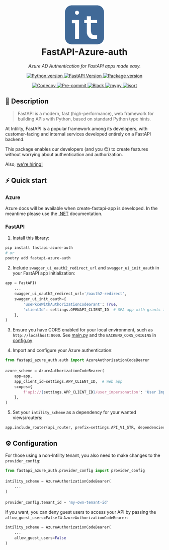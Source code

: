<h1 align="center">
  <img src=".github/images/intility.png" width="124px"/><br/>
  FastAPI-Azure-auth
</h1>

<p align="center">
    <em>Azure AD Authentication for FastAPI apps made easy.</em>
</p>
<p align="center">
    <a href="https://python.org">
        <img src="https://img.shields.io/badge/python-v3.9+-blue.svg?logo=python&logoColor=white&label=python" alt="Python version">
    </a>
    <a href="https://fastapi.tiangolo.com/">
        <img src="https://img.shields.io/badge/FastAPI-0.68.0+%20-blue.svg?logo=fastapi&logoColor=white&label=fastapi" alt="FastAPI Version">
    </a>
    <a href="https://pypi.org/pypi/fastapi-azure-auth">
        <img src="https://img.shields.io/pypi/v/fastapi-azure-auth.svg?logo=pypi&logoColor=white&label=pypi" alt="Package version">
    </a>
</p>
<p align="center">
    <a href="https://codecov.io/gh/intility/fastapi-azure-auth">
        <img src="https://codecov.io/gh/intility/fastapi-azure-auth/branch/main/graph/badge.svg?token=BTFGII4GYR" alt="Codecov">
    </a>
    <a href="https://github.com/pre-commit/pre-commit">
        <img src="https://img.shields.io/badge/pre--commit-enabled-brightgreen?logo=pre-commit&logoColor=white" alt="Pre-commit">
    </a>
    <a href="https://github.com/psf/black">
        <img src="https://img.shields.io/badge/code%20style-black-000000.svg" alt="Black">
    </a>
    <a href="http://mypy-lang.org">
        <img src="http://www.mypy-lang.org/static/mypy_badge.svg" alt="mypy">
    </a>
    <a href="https://pycqa.github.io/isort/">
        <img src="https://img.shields.io/badge/%20imports-isort-%231674b1?style=flat&labelColor=ef8336" alt="isort">
    </a>
</p>


## 🚀 Description

> FastAPI is a modern, fast (high-performance), web framework for building APIs with Python, based on standard Python type hints.  
  
At Intility, FastAPI is a popular framework among its developers, 
with customer-facing and internal services developed entirely on a FastAPI backend.

This package enables our developers (and you 😊) to create features without worrying about authentication and authorization.  

Also, [we're hiring!](https://intility.no/en/career/)

## ⚡️ Quick start
### Azure
Azure docs will be available when create-fastapi-app is developed. In the meantime 
please use the [.NET](https://create.intility.app/dotnet/setup/authorization) documentation.


### FastAPI

1. Install this library:
```bash
pip install fastapi-azure-auth
# or
poetry add fastapi-azure-auth
```

2. Include `swagger_ui_oauth2_redirect_url` and `swagger_ui_init_oauth` in your FastAPI app initialization:

```python
app = FastAPI(
    ...
    swagger_ui_oauth2_redirect_url='/oauth2-redirect',
    swagger_ui_init_oauth={
        'usePkceWithAuthorizationCodeGrant': True, 
        'clientId': settings.OPENAPI_CLIENT_ID  # SPA app with grants to your app
    },
)
```

3. Ensure you have CORS enabled for your local environment, such as `http://localhost:8000`. See [main.py](main.py) 
and the `BACKEND_CORS_ORIGINS` in [config.py](demoproj/core/config.py) 

4. Import and configure your Azure authentication:

```python
from fastapi_azure_auth.auth import AzureAuthorizationCodeBearer

azure_scheme = AzureAuthorizationCodeBearer(
    app=app,
    app_client_id=settings.APP_CLIENT_ID,  # Web app
    scopes={
        f'api://{settings.APP_CLIENT_ID}/user_impersonation': 'User Impersonation',
    },
)
```

5. Set your `intility_scheme` as a dependency for your wanted views/routers:

```python
app.include_router(api_router, prefix=settings.API_V1_STR, dependencies=[Depends(azure_scheme)])
```

## ⚙️ Configuration
For those using a non-Intility tenant, you also need to make changes to the `provider_config`:

```python
from fastapi_azure_auth.provider_config import provider_config

intility_scheme = AzureAuthorizationCodeBearer(
    ...
)

provider_config.tenant_id = 'my-own-tenant-id'
```


If you want, you can deny guest users to access your API by passing the `allow_guest_users=False`
to `AzureAuthorizationCodeBearer`:

```python
intility_scheme = AzureAuthorizationCodeBearer(
    ...
    allow_guest_users=False
)
```
